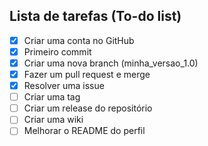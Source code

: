 ## Lista de tarefas (To-do list)

- [x] Criar uma conta no GitHub
- [x] Primeiro commit
- [x] Criar uma nova branch (minha_versao_1.0)
- [x] Fazer um pull request e merge
- [x] Resolver uma issue
- [ ] Criar uma tag
- [ ] Criar um release do repositório
- [ ] Criar uma wiki
- [ ] Melhorar o README do perfil
